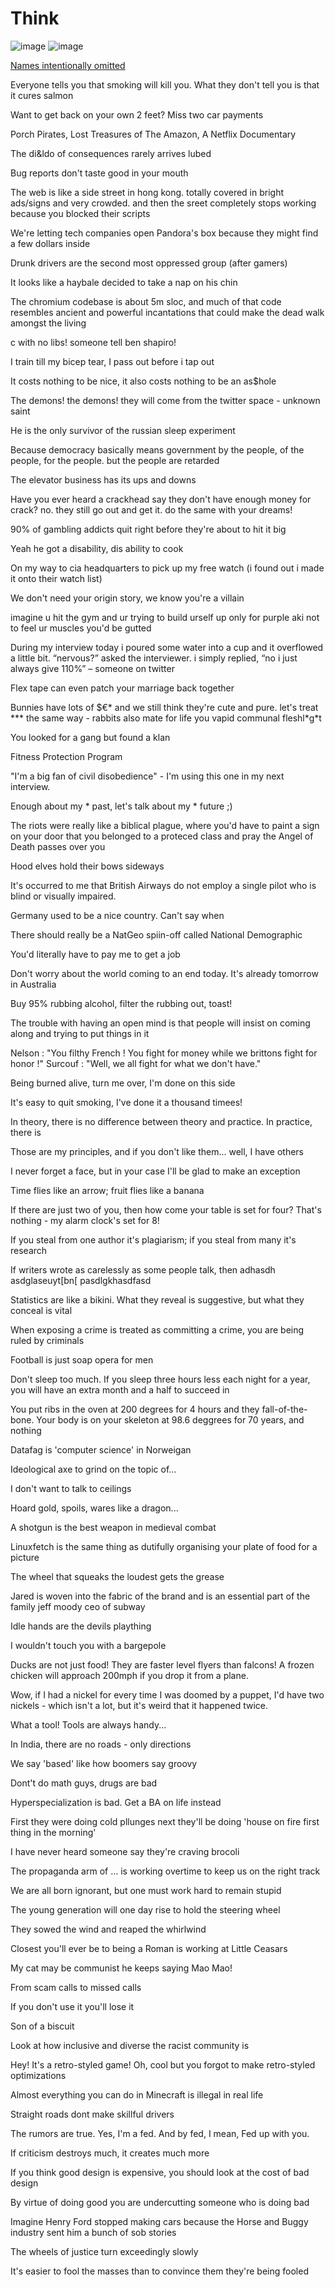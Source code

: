 # Think

![image](.pix/think_while_its_still_legal.avif)
![image](.pix/chud_therapy.avif)

<u>Names intentionally omitted</u>

Everyone tells you that smoking will kill you. What they don't tell you is that it cures salmon

Want to get back on your own 2 feet? Miss two car payments

Porch Pirates, Lost Treasures of The Amazon, A Netflix Documentary

The di&amp;ldo of consequences rarely arrives lubed

Bug reports don't taste good in your mouth

The web is like a side street in hong kong. totally covered in bright ads/signs and very crowded. and then the sreet completely stops working because you blocked their scripts

We're letting tech companies open Pandora's box because they might find a few dollars inside

Drunk drivers are the second most oppressed group (after gamers)

It looks like a haybale decided to take a nap on his chin

The chromium codebase is about 5m sloc, and much of that code resembles ancient and powerful incantations that could make the dead walk amongst the living

c with no libs! someone tell ben shapiro!

I train till my bicep tear, I pass out before i tap out

It costs nothing to be nice, it also costs nothing to be an as$hole

The demons! the demons! they will come from the twitter space - unknown saint

He is the only survivor of the russian sleep experiment

Because democracy basically means government by the people, of the people, for the people. but the people are retarded

The elevator business has its ups and downs

Have you ever heard a crackhead say they don&apos;t have enough money for crack? no. they still go out and get it. do the same with your dreams!

90% of gambling addicts quit right before they're about to hit it big

Yeah he got a disability, dis ability to cook

On my way to cia headquarters to pick up my free watch (i found out i made it onto their watch list)

We don't need your origin story, we know you're a villain

imagine u hit the gym and ur trying to build urself up only for purple aki not to feel ur muscles you'd be gutted

During my interview today i poured some water into a cup and it overflowed a little bit. &ldquo;nervous?&rdquo; asked the interviewer. i simply replied, &ldquo;no i just always give 110&#37;&rdquo; &ndash; someone on twitter

Flex tape can even patch your marriage back together

Bunnies have lots of &dollar;&euro;&ast; and we still think they're cute and pure. let's treat &ast;&ast;&ast; the same way - rabbits also mate for life you vapid communal fleshl&ast;g&ast;t

You looked for a gang but found a klan 

Fitness Protection Program

"I'm a big fan of civil disobedience" - I'm using this one in my next interview.

Enough about my &ast; past, let's talk about my &ast; future ;)

The riots were really like a biblical plague, where you'd have to paint a sign on your door that you belonged to a proteced class and pray the Angel of Death passes over you 

Hood elves hold their bows sideways

It's occurred to me that British Airways do not employ a single pilot who is blind or visually impaired.

Germany used to be a nice country. Can't say when

There should really be a NatGeo spiin-off called National Demographic

You'd literally have to pay me to get a job

Don't worry about the world coming to an end today. It's already
tomorrow in Australia

Buy 95% rubbing alcohol, filter the rubbing out, toast!

The trouble with having an open mind is that people will insist on coming along and trying to put things in it

Nelson : "You filthy French ! You fight for money while we brittons fight for honor !" Surcouf : "Well, we all fight for what we don't have."

Being burned alive, turn me over, I'm done on this side

It's easy to quit smoking, I've done it a thousand timees!

In theory, there is no difference between theory and practice. In practice, there is

Those are my principles, and if you don't like them... well, I have others

I never forget a face, but in your case I'll be glad to make an exception

Time flies like an arrow; fruit flies like a banana

If there are just two of you, then how come your table is set for four? That's nothing - my alarm clock's set for 8!

If you steal from one author it's plagiarism; if you steal from many it's research

If writers wrote as carelessly as some people talk, then adhasdh asdglaseuyt[bn[ pasdlgkhasdfasd

Statistics are like a bikini. What they reveal is suggestive, but what they conceal is vital

When exposing a crime is treated as committing a crime, you are being ruled by criminals

Football is just soap opera for men

Don't sleep too much. If you sleep three hours less each night for a year, you will have an extra month and a half to succeed in

You put ribs in the oven at 200 degrees for 4 hours and they fall-of-the-bone. Your body is on your skeleton at 98.6 deggrees for 70 years, and nothing

Datafag is 'computer science' in Norweigan

Ideological axe to grind on the topic of...

I don't want to talk to ceilings

Hoard gold, spoils, wares like a dragon...

A shotgun is the best weapon in medieval combat

Linuxfetch is the same thing as dutifully organising your plate of food for a picture

The wheel that squeaks the loudest gets the grease

Jared is woven into the fabric of the brand and is an essential part  of the family jeff moody ceo of subway

Idle hands are the devils plaything

I wouldn't touch you with a bargepole

Ducks are not just food! They are faster level flyers than falcons! A frozen chicken will approach 200mph if you drop it from a plane.

Wow, if I had a nickel for every time I was doomed by a puppet, I'd have two nickels - which isn't a lot, but it's weird that it happened twice.

What a tool! Tools are always handy...

In India, there are no roads - only directions

We say 'based' like how boomers say groovy

Dont't do math guys, drugs are bad

Hyperspecialization is bad. Get a BA on life instead

First they were doing cold pllunges next they'll be doing 'house on fire first thing in the morning'

I have never heard someone say they're craving brocoli

The propaganda arm of ... is working overtime to keep us on the right track

We are all born ignorant, but one must work hard to remain stupid

The young generation will one day rise to hold the steering  wheel

They sowed the wind and reaped the whirlwind

Closest you'll ever be to being a Roman is working at Little Ceasars

My cat may be communist he keeps saying Mao Mao!

From scam calls to missed calls

If you don't use it you'll lose it

Son of a biscuit

Look at how inclusive and diverse the racist community is 

Hey! It's a retro-styled game! Oh, cool but you forgot to make retro-styled optimizations

Almost everything you can do in Minecraft is illegal in real life

Straight roads dont make skillful drivers

The rumors are true. Yes, I'm a fed. And by fed, I mean, Fed up with you.

If criticism destroys much, it creates much more

If you think good design is expensive, you should look at the cost of bad design

By virtue of doing good you are undercutting someone who is doing bad

Imagine Henry Ford stopped making cars because the Horse and Buggy industry sent him a bunch of sob stories

The wheels of justice turn exceedingly slowly

It's easier to fool the masses than to convince them they're being fooled


